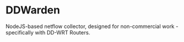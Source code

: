 # DDWarden
NodeJS-based netflow collector, designed for non-commercial work - specifically with DD-WRT Routers.
